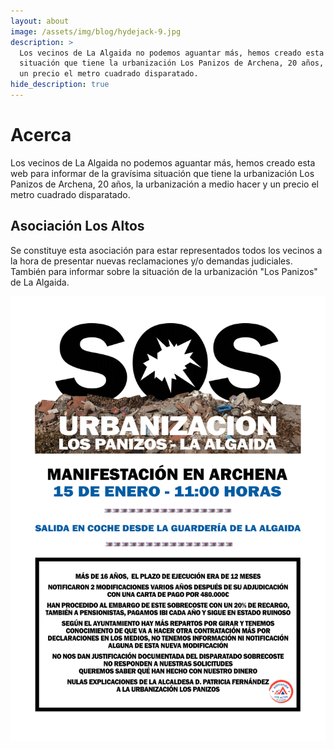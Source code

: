 ```yaml
---
layout: about
image: /assets/img/blog/hydejack-9.jpg
description: >
  Los vecinos de La Algaida no podemos aguantar más, hemos creado esta web para informar de la gravísima
  situación que tiene la urbanización Los Panizos de Archena, 20 años, la urbanización a medio hacer y 
  un precio el metro cuadrado disparatado.
hide_description: true
---
```


# Acerca

Los vecinos de La Algaida no podemos aguantar más, hemos creado esta web para informar de la gravísima
situación que tiene la urbanización Los Panizos de Archena, 20 años, la urbanización a medio hacer y 
un precio el metro cuadrado disparatado.

## Asociación Los Altos

Se constituye esta asociación para estar representados todos los vecinos a la hora de presentar nuevas reclamaciones y/o
demandas judiciales. También para informar sobre la situación de la urbanización "Los Panizos" de La Algaida.

![Manifestación](/assets/img/sos.jpg)
